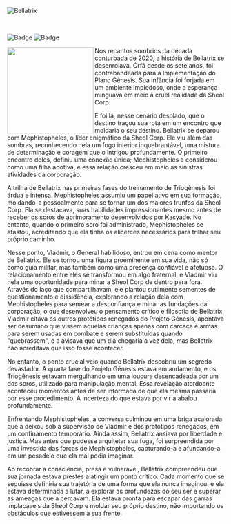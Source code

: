 ![Bellatrix](https://github.com/CatBoxArtsCo/Totalitaire/assets/101335613/8be9f3e8-99e3-4b3e-915b-6cca8989c66c)

<br>

![Badge](https://img.shields.io/badge/lore-COMPLETE-FFFFFF?style=for-the-badge&logo=)
![Badge](https://img.shields.io/badge/skills-COMPLETE-FFFFFF?style=for-the-badge&logo=)

<img align='left' src='https://user-images.githubusercontent.com/5713670/87202985-820dcb80-c2b6-11ea-9f56-7ec461c497c3.gif' width='200'>
Nos recantos sombrios da década conturbada de 2020, a história de Bellatrix se desenrolava. Órfã desde os sete anos, foi contrabandeada para a Implementação do Plano Gênesis. Sua infância foi forjada em um ambiente impiedoso, onde a esperança minguava em meio à cruel realidade da Sheol Corp.

E foi lá, nesse cenário desolado, que o destino traçou sua rota em um encontro que moldaria o seu destino. Bellatrix se deparou com Mephistopheles, o líder enigmático da Sheol Corp. Ele viu além das sombras, reconhecendo nela um fogo interior inquebrantável, uma mistura de determinação e coragem que o intrigou profundamente. O primeiro encontro deles, definiu uma conexão única; Mephistopheles a considerou como uma filha adotiva, e essa relação cresceu em meio às sinistras atividades da corporação.

A trilha de Bellatrix nas primeiras fases do treinamento de Triogênesis foi árdua e intensa. Mephistopheles assumiu um papel ativo em sua formação, moldando-a pessoalmente para se tornar um dos maiores trunfos da Sheol Corp. Ela se destacava, suas habilidades impressionantes mesmo antes de receber os soros de aprimoramento desenvolvidos por Kasyade. No entanto, quando o primeiro soro foi administrado, Mephistopheles se afastou, acreditando que ela tinha os alicerces necessários para trilhar seu próprio caminho.

Nesse ponto, Vladmir, o General habilidoso, entrou em cena como mentor de Bellatrix. Ele se tornou uma figura proeminente em sua vida, não só como guia militar, mas também como uma presença confiável e afetuosa. O relacionamento entre eles se transformou em algo fraternal, e Vladmir viu nela uma oportunidade para minar a Sheol Corp de dentro para fora. Através do laço que compartilhavam, ele plantou sutilmente sementes de questionamento e dissidência, explorando a relação dela com Mephistopheles para semear a desconfiança e minar as fundações da corporação, o que desenvolveu o pensamento crítico e filosofia de Bellatrix. Vladmir citava os outros protótipos renegados do Projeto Gênesis, apontava ser desumano que vissem aquelas crianças apenas com carcaça e armas para serem usadas em combate e serem substituídas quando "quebrassem", e a avisava que um dia chegaria a vez dela, mas Bellatrix não acreditava que isso fosse acontecer.

No entanto, o ponto crucial veio quando Bellatrix descobriu um segredo devastador. A quarta fase do Projeto Gênesis estava em andamento, e os Triogênesis estavam mergulhando em uma loucura desencadeada por um dos soros, utilizado para manipulação mental. Essa revelação atordoante aconteceu momentos antes de ser informada de que ela mesma passaria por esse procedimento. A incerteza do que estava por vir a abalou profundamente.

Enfrentando Mephistopheles, a conversa culminou em uma briga acalorada que a deixou sob a supervisão de Vladmir e dos protótipos renegados, em um confinamento temporário. Ainda assim, Bellatrix ansiava por liberdade e justiça. Mas antes que pudesse arquitetar sua fuga, foi surpreendida por uma investida das forças de Mephistopheles, capturando-a e afundando-a em um pesadelo que ela mal podia imaginar.

Ao recobrar a consciência, presa e vulnerável, Bellatrix compreendeu que sua jornada estava prestes a atingir um ponto crítico. Cada momento que se seguisse definiria sua trajetória de uma forma que ela nunca imaginou, e ela estava determinada a lutar, a explorar as profundezas do seu ser e superar as ameaças que a cercavam. Ela estava pronta para escapar das garras implacáveis da Sheol Corp e moldar seu próprio destino, não importando os obstáculos que estivessem à sua frente.
